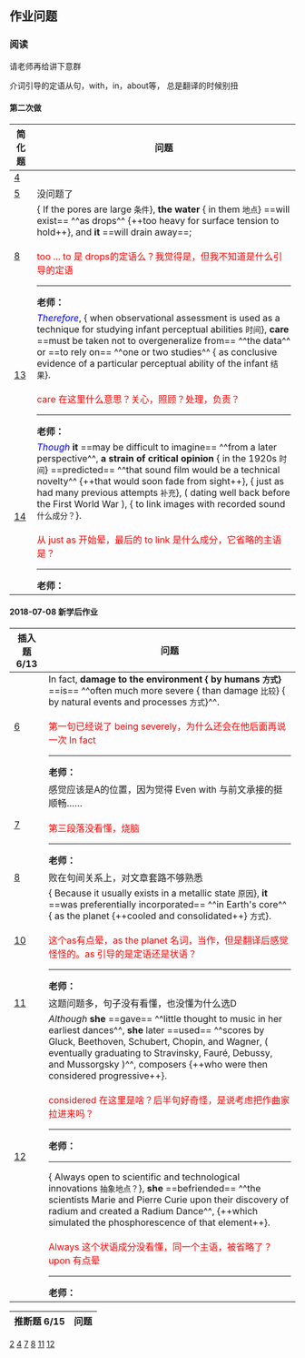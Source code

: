 ## 作业问题

### 阅读

请老师再给讲下意群

介词引导的定语从句，with，in，about等， 总是翻译的时候别扭

#### 第二次做

简化题 | 问题 
------------ | ------------- 
[4](read/simplification#4)         | 
[5](read/simplification#5-a)      |  没问题了
[8](read/simplification#8)         |  { If the pores are large `条件`}, **the water**  { in them `地点`} ==will exist== ^^as drops^^ {++too heavy for surface tension to hold++}, and **it** ==will drain away==;    <br><br><font color='red'>too ... to 是 drops的定语么？我觉得是，但我不知道是什么引导的定语</font><hr/>**老师：**
[13](read/simplification#13)     | <font color='Blue'>*Therefore*</font>, { when observational assessment is used as a technique for studying infant perceptual abilities `时间`}, **care** ==must be taken not to overgeneralize from== ^^the data^^ or ==to rely on== ^^one or two studies^^ { as conclusive evidence of a particular perceptual ability of the infant `结果`}.<br><br><font color='red'>care 在这里什么意思？关心，照顾？处理，负责？</font><hr/>**老师：**
[14](read/simplification#14)     | <font color='Blue'>*Though*</font> **it** ==may be difficult to imagine== ^^from a later perspective^^, **a strain of critical opinion** { in the 1920s `时间`} ==predicted== ^^that sound film would be a technical novelty^^ {++that would soon fade from sight++}, { just as had many previous attempts `补充`}, ( dating well back before the First World War ), { to link images with recorded sound `什么成分？`}. <br><br><font color='red'>从 just as 开始晕，最后的 to link 是什么成分，它省略的主语是？</font><hr/>**老师：**


#### 2018-07-08 新学后作业

插入题  6/13 | 问题
------------- | -------------
[6](read/insertion#6)             | In fact, **damage to the environment { by humans `方式`}** ==is== ^^often much more severe { than damage `比较`} { by natural events and processes `方式`}^^. <br><br><font color='red'>第一句已经说了 being severely，为什么还会在他后面再说一次 In fact</font><hr/>**老师：**
[7](read/insertion#7)             | 感觉应该是A的位置，因为觉得 Even with 与前文承接的挺顺畅……<br><br><font color='red'>第三段落没看懂，烧脑</font><hr/>**老师：**
[8](read/insertion#8)             | 败在句间关系上，对文章套路不够熟悉
[10](read/insertion#10)         | { Because it usually exists in a metallic state `原因`}, **it** ==was preferentially incorporated== ^^in Earth's core^^ { as the planet {++cooled and consolidated++} `方式`}.<br><br><font color='red'>这个as有点晕，as the planet  名词，当作，但是翻译后感觉怪怪的。as 引导的是定语还是状语？</font><hr/>**老师：**
[11](read/insertion#11)         | 这题问题多，句子没有看懂，也没懂为什么选D
[12](read/insertion#12)         |  *Although* **she** ==gave== ^^little thought to music in her earliest dances^^, **she** later ==used== ^^scores by Gluck, Beethoven, Schubert, Chopin, and Wagner, ( eventually graduating to Stravinsky, Fauré, Debussy, and Mussorgsky )^^, composers {++who were then considered progressive++}. <br><br><font color='red'>considered 在这里是啥？后半句好奇怪，是说考虑把作曲家拉进来吗？</font><hr/>**老师：**<hr/> { Always open to scientific and technological innovations `抽象地点？`}, **she** ==befriended== ^^the scientists Marie and Pierre Curie upon their discovery of radium and created a Radium Dance^^, {++which simulated the phosphorescence of that element++}. <br><br><font color='red'>Always 这个状语成分没看懂，同一个主语，被省略了？upon 有点晕</font><hr/>**老师：**

推断题 6/15 | 问题
------------- | -------------
[2](read/inference#2)
[4](read/inference#4)
[7](read/inference#7)
[8](read/inference#8)
[11](read/inference#11)
[12](read/inference#12)